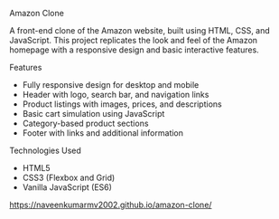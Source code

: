  Amazon Clone

A front-end clone of the Amazon website, built using HTML, CSS, and JavaScript. This project replicates the look and feel of the Amazon homepage with a responsive design and basic interactive features.

 Features

- Fully responsive design for desktop and mobile
- Header with logo, search bar, and navigation links
- Product listings with images, prices, and descriptions
- Basic cart simulation using JavaScript
- Category-based product sections
- Footer with links and additional information

Technologies Used

- HTML5
- CSS3 (Flexbox and Grid)
- Vanilla JavaScript (ES6)

https://naveenkumarmv2002.github.io/amazon-clone/
